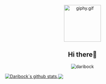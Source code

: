 <p align="center">
    <p align="center"> 
    <img src="https://i.pinimg.com/originals/5a/13/b4/5a13b417c9f8fbc08990da25c03ed2fd.gif" alt="giphy.gif" height="120px"/> 
    </p>
    <h2 align="center">Hi there👋</h2>
    <p align="center"> <img src="https://komarev.com/ghpvc/?username=daribock&label=Profile%20views&color=0e9bb4&style=flat" alt="daribock" /></p>
</p>

<a href="https://github.com/anuraghazra/github-readme-stats">
  <img align="center" src="https://github-readme-stats.anuraghazra1.vercel.app/api?username=daribock&show_icons=true&count_private=true&theme=algolia " alt="Daribock´s github stats" />
</a>
<a href="https://github.com/anuraghazra/github-readme-stats">
  <!-- Change the `github-readme-stats.anuraghazra1.vercel.app` to `github-readme-stats.vercel.app`  -->
  <img align="center" src="https://github-readme-stats.anuraghazra1.vercel.app/api/top-langs/?username=daribock&layout=compact&theme=algolia" />
</a>


